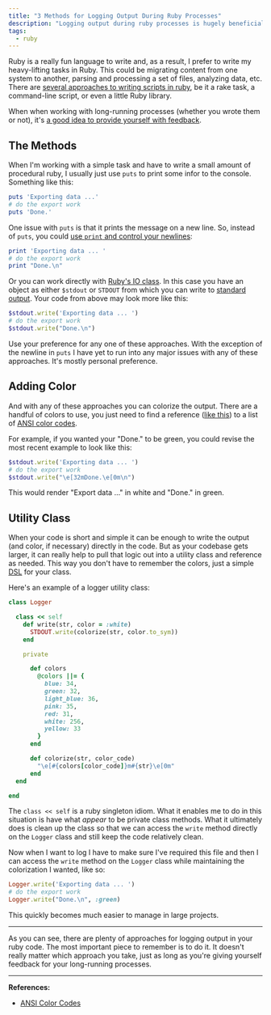 ```yaml
---
title: "3 Methods for Logging Output During Ruby Processes"
description: "Logging output during ruby processes is hugely beneficial for gaining insight into running code."
tags:
  - ruby
---
```


Ruby is a really fun language to write and, as a result, I prefer to write my heavy-lifting tasks in Ruby. This could be migrating content from one system to another, parsing and processing a set of files, analyzing data, etc. There are [several approaches to writing scripts in ruby](/blog/four-ways-to-write-run-ruby-script/), be it a rake task, a command-line script, or even a little Ruby library.

When when working with long-running processes (whether you wrote them or not), it's [a good idea to provide yourself with feedback](/blog/log-output-long-running-processes/).

## The Methods

When I'm working with a simple task and have to write a small amount of procedural ruby, I usually just use `puts` to print some infor to the console. Something like this:

```rb
puts 'Exporting data ...'
# do the export work
puts 'Done.'
```

One issue with `puts` is that it prints the message on a new line. So, instead of `puts`, you could [use `print` and control your newlines](https://stackoverflow.com/q/5080644/2241124):

```rb
print 'Exporting data ... '
# do the export work
print "Done.\n"
```

Or you can work directly with [Ruby's IO class](https://ruby-doc.org/core-2.5.0/IO). In this case you have an object as either `$stdout` or `STDOUT` from which you can write to [standard output](https://en.wikipedia.org/wiki/Standard_streams). Your code from above may look more like this:

```rb
$stdout.write('Exporting data ... ')
# do the export work
$stdout.write("Done.\n")
```

Use your preference for any one of these approaches. With the exception of the newline in `puts` I have yet to run into any major issues with any of these approaches. It's mostly personal preference.

## Adding Color

And with any of these approaches you can colorize the output. There are a handful of colors to use, you just need to find a reference ([like this](https://gist.github.com/chrisopedia/8754917)) to a list of [ANSI color codes](https://en.wikipedia.org/wiki/ANSI_escape_code).

For example, if you wanted your "Done." to be green, you could revise the most recent example to look like this:

```rb
$stdout.write('Exporting data ... ')
# do the export work
$stdout.write("\e[32mDone.\e[0m\n")
```

This would render "Export data ..." in white and "Done." in green.

## Utility Class

When your code is short and simple it can be enough to write the output (and color, if necessary) directly in the code. But as your codebase gets larger, it can really help to pull that logic out into a utility class and reference as needed. This way you don't have to remember the colors, just a simple [DSL](https://en.wikipedia.org/wiki/Domain-specific_language) for your class.

Here's an example of a logger utility class:

```rb
class Logger

  class << self
    def write(str, color = :white)
      STDOUT.write(colorize(str, color.to_sym))
    end

    private

      def colors
        @colors ||= {
          blue: 34,
          green: 32,
          light_blue: 36,
          pink: 35,
          red: 31,
          white: 256,
          yellow: 33
        }
      end

      def colorize(str, color_code)
        "\e[#{colors[color_code]}m#{str}\e[0m"
      end
  end

end
```

The `class << self` is a ruby singleton idiom. What it enables me to do in this situation is have what _appear_ to be private class methods. What it ultimately does is clean up the class so that we can access the `write` method directly on the `Logger` class and still keep the code relatively clean.

Now when I want to log I have to make sure I've required this file and then I can access the `write` method on the `Logger` class while maintaining the colorization I wanted, like so:

```rb
Logger.write('Exporting data ... ')
# do the export work
Logger.write("Done.\n", :green)
```

This quickly becomes much easier to manage in large projects.

---

As you can see, there are plenty of approaches for logging output in your ruby code. The most important piece to remember is to do it. It doesn't really matter which approach you take, just as long as you're giving yourself feedback for your long-running processes.

---

**References:**

- [ANSI Color Codes](https://en.wikipedia.org/wiki/ANSI_escape_code)

